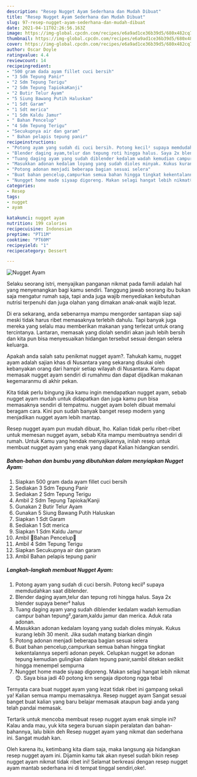 ```yaml
---
description: "Resep Nugget Ayam Sederhana dan Mudah Dibuat"
title: "Resep Nugget Ayam Sederhana dan Mudah Dibuat"
slug: 97-resep-nugget-ayam-sederhana-dan-mudah-dibuat
date: 2021-04-11T02:26:56.163Z
image: https://img-global.cpcdn.com/recipes/e6a9ad1ce36b39d5/680x482cq70/nugget-ayam-foto-resep-utama.jpg
thumbnail: https://img-global.cpcdn.com/recipes/e6a9ad1ce36b39d5/680x482cq70/nugget-ayam-foto-resep-utama.jpg
cover: https://img-global.cpcdn.com/recipes/e6a9ad1ce36b39d5/680x482cq70/nugget-ayam-foto-resep-utama.jpg
author: Oscar Doyle
ratingvalue: 4.4
reviewcount: 14
recipeingredient:
- "500 gram dada ayam fillet cuci bersih"
- "3 Sdm Tepung Panir"
- "2 Sdm Tepung Terigu"
- "2 Sdm Tepung TapiokaKanji"
- "2 Butir Telur Ayam"
- "5 Siung Bawang Putih Haluskan"
- "1 Sdt Garam"
- "1 Sdt merica"
- "1 Sdm Kaldu Jamur"
- " Bahan Pencelup"
- "4 Sdm Tepung Terigu"
- "Secukupnya air dan garam"
- " Bahan pelapis tepung panir"
recipeinstructions:
- "Potong ayam yang sudah di cuci bersih. Potong kecil² supaya memdudahkan saat diblender."
- "Blender daging ayam,telur dan tepung roti hingga halus. Saya 2x blender supaya bener² halus"
- "Tuang daging ayam yang sudah diblender kedalam wadah kemudian campur bahan tepung²,garam,kaldu jamur dan merica. Aduk rata adonan."
- "Masukkan adonan kedalam loyang yang sudah dioles minyak. Kukus kurang lebih 30 menit. Jika sudah matang biarkan dingin"
- "Potong adonan menjadi beberapa bagian sesuai selera"
- "Buat bahan pencelup,campurkan semua bahan hingga tingkat kekentalannya seperti adonan peyek. Celupkan nugget ke adonan tepung kemudian gulingkan dalam tepung panir,sambil ditekan sedikit hingga menempel sempurna"
- "Nungget home made siyaap digoreng. Makan selagi hangat lebih nikmat😊. Saya bisa jadi 40 potong krn sengaja dipotong ngga tebal"
categories:
- Resep
tags:
- nugget
- ayam

katakunci: nugget ayam 
nutrition: 199 calories
recipecuisine: Indonesian
preptime: "PT11M"
cooktime: "PT60M"
recipeyield: "1"
recipecategory: Dessert

---
```



![Nugget Ayam](https://img-global.cpcdn.com/recipes/e6a9ad1ce36b39d5/680x482cq70/nugget-ayam-foto-resep-utama.jpg)

Selaku seorang istri, menyajikan panganan nikmat pada famili adalah hal yang menyenangkan bagi kamu sendiri. Tanggung jawab seorang ibu bukan saja mengatur rumah saja, tapi anda juga wajib menyediakan kebutuhan nutrisi terpenuhi dan juga olahan yang dimakan anak-anak wajib lezat.

Di era  sekarang, anda sebenarnya mampu mengorder santapan siap saji meski tidak harus ribet memasaknya terlebih dahulu. Tapi banyak juga mereka yang selalu mau memberikan makanan yang terlezat untuk orang tercintanya. Lantaran, memasak yang diolah sendiri akan jauh lebih bersih dan kita pun bisa menyesuaikan hidangan tersebut sesuai dengan selera keluarga. 



Apakah anda salah satu penikmat nugget ayam?. Tahukah kamu, nugget ayam adalah sajian khas di Nusantara yang sekarang disukai oleh kebanyakan orang dari hampir setiap wilayah di Nusantara. Kamu dapat memasak nugget ayam sendiri di rumahmu dan dapat dijadikan makanan kegemaranmu di akhir pekan.

Kita tidak perlu bingung jika kamu ingin mendapatkan nugget ayam, sebab nugget ayam mudah untuk didapatkan dan juga kamu pun bisa memasaknya sendiri di tempatmu. nugget ayam boleh dibuat memalui beragam cara. Kini pun sudah banyak banget resep modern yang menjadikan nugget ayam lebih mantap.

Resep nugget ayam pun mudah dibuat, lho. Kalian tidak perlu ribet-ribet untuk memesan nugget ayam, sebab Kita mampu membuatnya sendiri di rumah. Untuk Kamu yang hendak menyajikannya, inilah resep untuk membuat nugget ayam yang enak yang dapat Kalian hidangkan sendiri.

<!--inarticleads1-->

##### Bahan-bahan dan bumbu yang dibutuhkan dalam menyiapkan Nugget Ayam:

1. Siapkan 500 gram dada ayam fillet cuci bersih
1. Sediakan 3 Sdm Tepung Panir
1. Sediakan 2 Sdm Tepung Terigu
1. Ambil 2 Sdm Tepung Tapioka/Kanji
1. Gunakan 2 Butir Telur Ayam
1. Gunakan 5 Siung Bawang Putih Haluskan
1. Siapkan 1 Sdt Garam
1. Sediakan 1 Sdt merica
1. Siapkan 1 Sdm Kaldu Jamur
1. Ambil  🍄Bahan Pencelup🍄
1. Ambil 4 Sdm Tepung Terigu
1. Siapkan Secukupnya air dan garam
1. Ambil  Bahan pelapis tepung panir




<!--inarticleads2-->

##### Langkah-langkah membuat Nugget Ayam:

1. Potong ayam yang sudah di cuci bersih. Potong kecil² supaya memdudahkan saat diblender.
1. Blender daging ayam,telur dan tepung roti hingga halus. Saya 2x blender supaya bener² halus
1. Tuang daging ayam yang sudah diblender kedalam wadah kemudian campur bahan tepung²,garam,kaldu jamur dan merica. Aduk rata adonan.
1. Masukkan adonan kedalam loyang yang sudah dioles minyak. Kukus kurang lebih 30 menit. Jika sudah matang biarkan dingin
1. Potong adonan menjadi beberapa bagian sesuai selera
1. Buat bahan pencelup,campurkan semua bahan hingga tingkat kekentalannya seperti adonan peyek. Celupkan nugget ke adonan tepung kemudian gulingkan dalam tepung panir,sambil ditekan sedikit hingga menempel sempurna
1. Nungget home made siyaap digoreng. Makan selagi hangat lebih nikmat😊. Saya bisa jadi 40 potong krn sengaja dipotong ngga tebal




Ternyata cara buat nugget ayam yang lezat tidak ribet ini gampang sekali ya! Kalian semua mampu memasaknya. Resep nugget ayam Sangat sesuai banget buat kalian yang baru belajar memasak ataupun bagi anda yang telah pandai memasak.

Tertarik untuk mencoba membuat resep nugget ayam enak simple ini? Kalau anda mau, yuk kita segera buruan siapin peralatan dan bahan-bahannya, lalu bikin deh Resep nugget ayam yang nikmat dan sederhana ini. Sangat mudah kan. 

Oleh karena itu, ketimbang kita diam saja, maka langsung aja hidangkan resep nugget ayam ini. Dijamin kamu tak akan nyesel sudah bikin resep nugget ayam nikmat tidak ribet ini! Selamat berkreasi dengan resep nugget ayam mantab sederhana ini di tempat tinggal sendiri,oke!.

